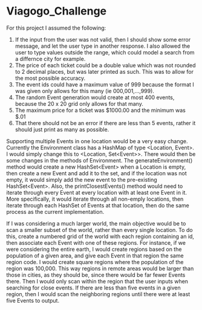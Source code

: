 # Viagogo_Challenge
For this project I assumed the following:
1) If the input from the user was not valid, then I should show some error message, and let the user type in another response.  I also allowed the user to type values outside the range, which could model a search from a differnce city for example.
2) The price of each ticket could be a double value which was not rounded to 2 decimal places, but was later printed as such.  This was to allow for the most possible accuracy.
3) The event ids could have a maximum value of 999 because the format I was given only allows for this many (ie 000,001,...,999).
4) The random Event generation would create at most 400 events, because the 20 x 20 grid only allows for that many.
5) The maximum price for a ticket was $1000.00 and the minimum was $.01
6) That there should not be an error if there are less than 5 events, rather it should just print as many as possible.

Supporting multiple Events in one location would be a very easy change.  Currently the Environment class has a HashMap of type <Location, Event>.  I would simply change this to <Location, Set\<Event\>>.  There would then be some changes in the methods of Environment.  The generateEnvironment() method would create a new HashSet\<Event\> when a Location is empty, then create a new Event and add it to the set, and if the location was not empty, it would simply add the new event to the pre-existing HashSet\<Event\>.  Also, the printClosestEvents() method would need to iterate through every Event at every location with at least one Event in it.  More specifically, it would iterate through all non-emply locations, then iterate through each HashSet of Events at that location, then do the same process as the current implementation.
  
If I was considering a much larger world, the main objective would be to scan a smaller subset of the world, rather than every single location.  To do this, create a numbered grid of the world with each region containing an id, then associate each Event with one of these regions.  For instance, if we were considering the entire earth, I would create regions based on the population of a given area, and give each Event in that region the same region code.  I would create square regions where the population of the region was 100,000.  This way regions in remote areas would be larger than those in cities, as they should be, since there would be far fewer Events there.  Then I would only scan within the region that the user inputs when searching for close events.  If there are less than five events in a given region, then I would scan the neighboring regions until there were at least five Events to output.
